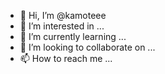 - 👋 Hi, I’m @kamoteee
- 👀 I’m interested in ...
- 🌱 I’m currently learning ...
- 💞️ I’m looking to collaborate on ...
- 📫 How to reach me ...

<!---
kamoteee/kamoteee is a ✨ special ✨ repository because its `README.md` (this file) appears on your GitHub profile.
You can click the Preview link to take a look at your changes.
--->
